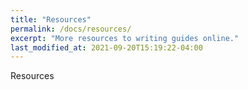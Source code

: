 ```yaml
---
title: "Resources"
permalink: /docs/resources/
excerpt: "More resources to writing guides online."
last_modified_at: 2021-09-20T15:19:22-04:00
---
```


Resources